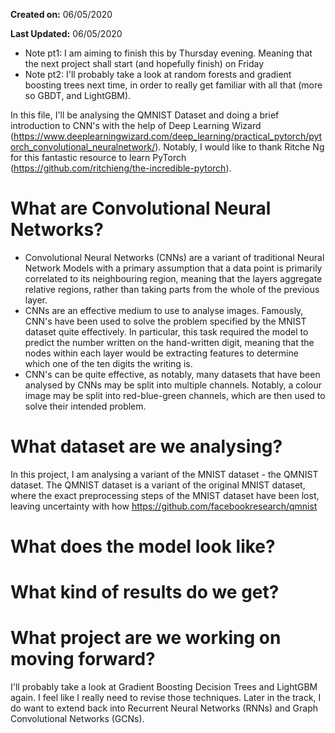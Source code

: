 __Created on:__ 06/05/2020

__Last Updated:__ 06/05/2020

- Note pt1: I am aiming to finish this by Thursday evening. Meaning that the next project shall start (and hopefully finish) on Friday
- Note pt2: I'll probably take a look at random forests and gradient boosting trees next time, in order to really get familiar with all that (more so GBDT, and LightGBM). 

In this file, I'll be analysing the QMNIST Dataset and doing a brief introduction to CNN's with the help of Deep Learning Wizard (https://www.deeplearningwizard.com/deep_learning/practical_pytorch/pytorch_convolutional_neuralnetwork/). Notably, I would like to thank Ritche Ng for this fantastic resource to learn PyTorch (https://github.com/ritchieng/the-incredible-pytorch).

# What are Convolutional Neural Networks?
- Convolutional Neural Networks (CNNs) are a variant of traditional Neural Network Models with a primary assumption that a data point is primarily correlated to its neighbouring region, meaning that the layers aggregate relative regions, rather than taking parts from the whole of the previous layer.
- CNNs are an effective medium to use to analyse images. Famously, CNN's have been used to solve the problem specified by the MNIST dataset quite effectively. In particular, this task required the model to predict the number written on the hand-written digit, meaning that the nodes within each layer would be extracting features to determine which one of the ten digits the writing is. 
- CNN's can be quite effective, as notably, many datasets that have been analysed by CNNs may be split into multiple channels. Notably, a colour image may be split into red-blue-green channels, which are then used to solve their intended problem. 

# What dataset are we analysing?
In this project, I am analysing a variant of the MNIST dataset - the QMNIST dataset. The QMNIST dataset is a variant of the original MNIST dataset, where the exact preprocessing steps of the MNIST dataset have been lost, leaving uncertainty with how 
https://github.com/facebookresearch/qmnist

# What does the model look like?

# What kind of results do we get? 

# What project are we working on moving forward?
I'll probably take a look at Gradient Boosting Decision Trees and LightGBM again. I feel like I really need to revise those techniques. Later in the track, I do want to extend back into Recurrent Neural Networks (RNNs) and Graph Convolutional Networks (GCNs). 
